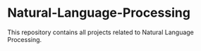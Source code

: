# Natural-Language-Processing
This repository contains all projects related to Natural Language Processing.
